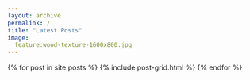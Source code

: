 ```yaml
---
layout: archive
permalink: /
title: "Latest Posts"
image:
  feature:wood-texture-1600x800.jpg
---
```




<div class="tiles">
{% for post in site.posts %}
	{% include post-grid.html %}
{% endfor %}
</div><!-- /.tiles -->
